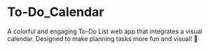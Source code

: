 # To-Do_Calendar
A colorful and engaging To-Do List web app that integrates a visual calendar. Designed to make planning tasks more fun and visual! 🎯
